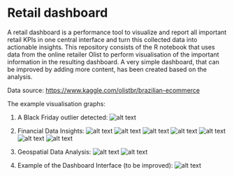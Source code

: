 # Retail dashboard

A retail dashboard is a performance tool to visualize and report all important retail KPIs in one central interface and turn this collected data into actionable insights. This repository consists of the R notebook that uses data from the online retailer Olist to perform visualisation of the important information in the resulting dashboard.
A very simple dashboard, that can be improved by adding more content, has been created based on the analysis.

Data source: https://www.kaggle.com/olistbr/brazilian-ecommerce

The example visualisation graphs:

1. A Black Friday outlier detected:
![alt text](https://github.com/kunashko/retail_dashboard/blob/main/r_retail_dash/01_.PNG)


2. Financial Data Insights:
![alt text](https://github.com/kunashko/retail_dashboard/blob/main/r_retail_dash/02_.PNG)
![alt text](https://github.com/kunashko/retail_dashboard/blob/main/r_retail_dash/03_.PNG)
![alt text](https://github.com/kunashko/retail_dashboard/blob/main/r_retail_dash/03_top.PNG)
![alt text](https://github.com/kunashko/retail_dashboard/blob/main/r_retail_dash/04_.PNG)
![alt text](https://github.com/kunashko/retail_dashboard/blob/main/r_retail_dash/05_.PNG)
![alt text](https://github.com/kunashko/retail_dashboard/blob/main/r_retail_dash/06_.PNG)
![alt text](https://github.com/kunashko/retail_dashboard/blob/main/r_retail_dash/07_.PNG)

3. Geospatial Data Analysis:
![alt text](https://github.com/kunashko/retail_dashboard/blob/main/r_retail_dash/08_.PNG)
![alt text](https://github.com/kunashko/retail_dashboard/blob/main/r_retail_dash/09_.PNG)

4. Example of the Dashboard Interface (to be improved):
![alt text](https://github.com/kunashko/retail_dashboard/blob/main/r_retail_dash/10_dash.PNG)
